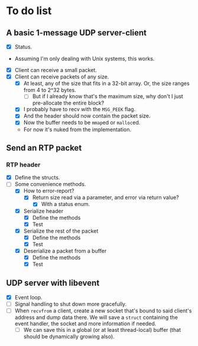 # To do list

## A basic 1-message UDP server-client
- [x] Status.
- Assuming I'm only dealing with Unix systems, this works.
- [x] Client can receive a small packet.
- [x] Client can receive packets of any size.
  - [x] At least, any of the size that fits in a 32-bit array. Or, the size
    ranges from 4 to 2^32 bytes.
    - [ ] But if I already know that's the maximum size, why don't I just
      pre-allocate the entire block?
  - [x] I probably have to recv with the `MSG_PEEK` flag.
  - [x] And the header should now contain the packet size.
  - [x] Now the buffer needs to be `mmap`ed or `malloc`ed.
  - For now it's nuked from the implementation.

## Send an RTP packet
### RTP header
- [x] Define the structs.
- [ ] Some convenience methods.
  - [x] How to error-report?
    - [x] Return size read via a parameter, and error via return value?
      - [x] With a status enum.
  - [x] Serialize header
    - [x] Define the methods
    - [x] Test

  - [x] Serialize the rest of the packet
    - [x] Define the methods
    - [x] Test

  - [x] Deserialize a packet from a buffer
    - [x] Define the methods
    - [x] Test

## UDP server with libevent
- [x] Event loop.
- [ ] Signal handling to shut down more gracefully.
- [ ] When `recvfrom` a client, create a new socket that's bound to said
  client's address and dump data there. We will save a `struct` containing the
  event handler, the socket and more information if needed.
  - [ ] We can save this in a global (or at least thread-local) buffer
    (that should be dynamically growing also).
